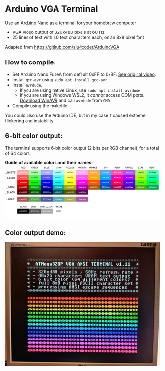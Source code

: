 # Arduino VGA Terminal

Use an Arduino Nano as a terminal for your homebrew computer
- VGA video output of 320x480 pixels at 60 Hz 
- 25 lines of text with 40 text characters each, on an 8x8 pixel font

Adapted from https://github.com/slu4coder/ArduinoVGA

## How to compile:

- Set Arduino Nano FuseA from default 0xFF to 0xBF. [See original video](https://youtu.be/Id3VYybrcws?t=269).
- Install `gcc-avr` using `sudo apt install gcc-avr`
- Install `avrdude`.
    - If you are using native Linux, use `sudo apt install avrdude`
    - If you are using Windows WSL2, it *cannot* access COM ports. [Download WinAVR](https://sourceforge.net/projects/winavr/) and call `avrdude` from `CMD`.
- Compile using the makefile

You could also use the Arduino IDE, but in my case it caused extreme flickering and instablilty.


## 6-bit color output:

The terminal supports 6-bit color output (2 bits per RGB channel), for a total of 64 colors.

**Guide of available colors and their names:**
![Colors](https://github.com/p-rivero/ArduinoVGA/blob/main/IMG/6-bit%20colors.jpg?raw=true)


## Color output demo:
![Demo](https://github.com/p-rivero/ArduinoVGA/blob/main/IMG/demo_6bit.jpg?raw=true)
